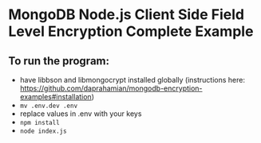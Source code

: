 # MongoDB Node.js Client Side Field Level Encryption Complete Example

## To run the program:

* have libbson and libmongocrypt installed globally (instructions here: https://github.com/daprahamian/mongodb-encryption-examples#installation)
* `mv .env.dev .env`
* replace values in .env with your keys
* `npm install`
* `node index.js`